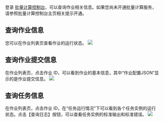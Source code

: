 登录 [批量计算控制台](http://console.tce.fsphere.cn/batch/task)，可以查询作业相关信息。如果您尚未开通批量计算服务，请参照批量计算控制台主页相关提示开通。

## 查询作业信息
您可以在作业列表页查看作业的运行状态。
![](http://imgcache.tce.fsphere.cn/static/mc.qcloudimg.com/static/img/40bc7872da59780e1c9fff7a966bf91b/image.jpg)

## 查询作业提交信息
在作业列表页，点击作业 ID，可以看到作业的基本信息，其中“作业配置JSON”显示的是作业提交信息。
![](http://imgcache.tce.fsphere.cn/static/mc.qcloudimg.com/static/img/eaedb1cc3c5343d58f226ba44d08f4cb/image.jpg)

## 查询任务信息
在作业列表页，点击作业 ID，在“任务运行情况”下可以看到各个任务实例的运行状态。点击【查询日志】按钮，可以查看任务实例的标准输出和标准错误。
![](http://imgcache.tce.fsphere.cn/static/mc.qcloudimg.com/static/img/790c75ce893b2d3ed249276d56ac1bdb/image.jpg)
